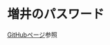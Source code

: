 <h1>増井のパスワード</h1>

<a href="https://masui.github.io/Passwords/">GitHubページ</a>参照

<!--
<ul>
  <li><a href="https://EpisoPass.com/">EpisoPass</a>で計算する</li>
  <li>GitHubにアゲておけば紛失の心配がないので</li>
  <li>一応2段階認証にはなっている</li>
</ul>

<h2>パスワードリスト</h2>

<ul>
  <li><a href="Amazon.html">Amazon</a></li>
  <li><a href="Twitter.html">Twitter</a></li>
  <li><a href="Facebook.html">Facebook</a></li>
</ul>
-->

